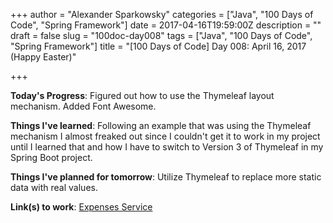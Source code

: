 +++
author = "Alexander Sparkowsky"
categories = ["Java", "100 Days of Code", "Spring Framework"]
date = 2017-04-16T19:59:00Z
description = ""
draft = false
slug = "100doc-day008"
tags = ["Java", "100 Days of Code", "Spring Framework"]
title = "[100 Days of Code] Day 008: April 16, 2017 (Happy Easter)"

+++

**Today's Progress**: Figured out how to use the Thymeleaf layout mechanism. Added Font Awesome.

**Things I've learned**: Following an example that was using the Thymeleaf mechanism I almost freaked out since I couldn't get it to work in my project until I learned that and how I have to switch to Version 3 of Thymeleaf in my Spring Boot project.

**Things I've planned for tomorrow**: Utilize Thymeleaf to replace more static data with real values.

**Link(s) to work**: [Expenses Service](https://github.com/roamingthings/expenses-service/commit/43199acee6625180ad1ccb6fa4c7cb70b27d480e)

